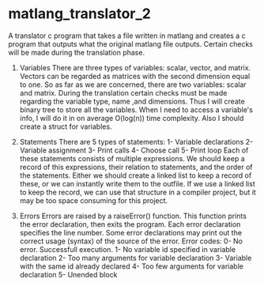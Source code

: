 # matlang_translator_2

A translator c program that takes a file written in matlang 
and creates a c program that outputs what the original 
matlang file outputs. Certain checks will be made during the
translation phase.

1. Variables
There are three types of variables: scalar, vector, and 
matrix. Vectors can be regarded as matrices with the second 
dimension equal to one. So as far as we are concerned, there 
are two variables: scalar and matrix. During the translation 
certain checks must be made regarding the variable type, 
name ,and dimensions. Thus I will create binary tree to 
store all the variables. When I need to access a variable's 
info, I will do it in on average O(log(n)) time complexity. 
Also I should create a struct for variables.

2. Statements
There are 5 types of statements:
1- Variable declarations
2- Variable assignment
3- Print calls
4- Choose call
5- Print loop
Each of these statements consists of multiple expressions. We 
should keep a record of this expressions, their relation to 
statements, and the order of the statements. Either we should 
create a linked list to keep a record of these, or we can 
instantly write them to the outfile. If we use a linked list 
to keep the record, we can use that structure in a compiler 
project, but it may be too space consuming for this project.

3. Errors
Errors are raised by a raiseError() function. This function 
prints the error declaration, then exits the program. Each 
error declaration specifies the line number. Some error 
declarations may print out the correct usage (syntax) of the 
source of the error.
Error codes:
0- No error. Successfull execution.
1- No variable id specified in variable declaration
2- Too many arguments for variable declaration 
3- Variable with the same id already declared
4- Too few arguments for variable declaration
5- Unended block
